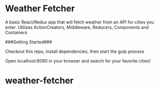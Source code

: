 # Weather Fetcher

A basic React/Redux app that will fetch weather from an API for cities you enter. Utilizes ActionCreators, Middleware, Reducers, Components and Containers


###Getting Started###

Checkout this repo, install dependencies, then start the gulp process

Open localhost:8080 in your browser and search for your favorite cities!
# weather-fetcher
 
